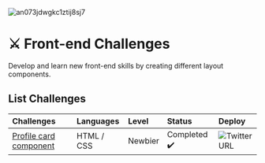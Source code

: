 ![an073jdwgkc1ztij8sj7](https://user-images.githubusercontent.com/64128375/108077545-64be8e00-704b-11eb-870e-93decc671978.jpg)

# ⚔ Front-end Challenges

Develop and learn new front-end skills by creating different layout components.


## List Challenges

| Challenges                                                                                                        | Languages      | Level   | Status                                                                              | Deploy                                                                                                   |
|:------------------------------------------------------------------------------------------------------------------|:---------------|:--------|:------------------------------------------------------------------------------------|:---------------------------------------------------------------------------------------------------------|
| [Profile card component](https://github.com/danieln18/challenges_front-end/tree/main/profile-card-component-main) | HTML / CSS     | Newbier | Completed :heavy_check_mark: | ![Twitter URL](https://img.shields.io/twitter/url?color=black&label=Deploy&logo=Vercel&style=social&url=https%3A%2F%2Fwww.w3schools.com%2Ftags%2Ftag_button.asp) |
